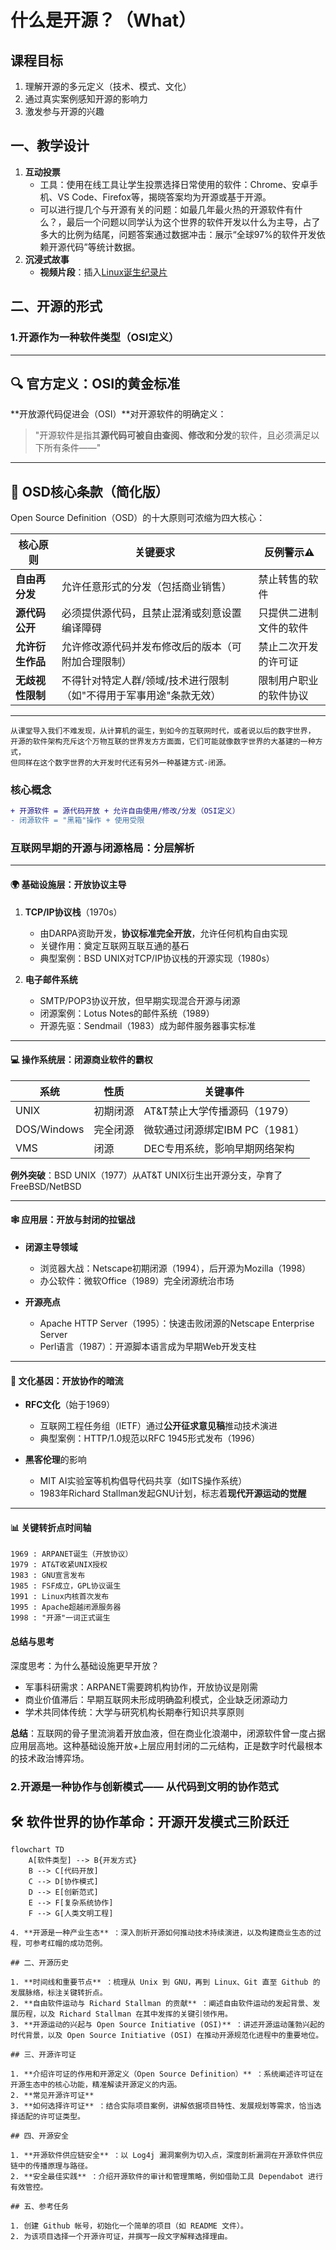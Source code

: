 # 什么是开源？（What）

## 课程目标
1. 理解开源的多元定义（技术、模式、文化）  
2. 通过真实案例感知开源的影响力  
3. 激发参与开源的兴趣  

## 一、教学设计
1. **互动投票**  
   - 工具：使用在线工具让学生投票选择日常使用的软件：Chrome、安卓手机、VS Code、Firefox等，揭晓答案均为开源或基于开源。
   - 可以进行提几个与开源有关的问题：如最几年最火热的开源软件有什么？，最后一个问题以同学认为这个世界的软件开发以什么为主导，占了多大的比例为结尾，问题答案通过数据冲击：展示“全球97%的软件开发依赖开源代码”等统计数据。
2. **沉浸式故事**  
   - **视频片段**：插入[Linux诞生纪录片](视频链接)
  
## 二、开源的形式

### 1.开源作为一种软件类型（OSI定义）
---

## 🔍 **官方定义：OSI的黄金标准**
**开放源代码促进会（OSI）**对开源软件的明确定义：  
> "开源软件是指其**源代码可被自由查阅、修改和分发**的软件，且必须满足以下所有条件——"

---

## 📜 **OSD核心条款（简化版）**
Open Source Definition（OSD）的十大原则可浓缩为四大核心：

| 核心原则               | 关键要求                                                                 | 反例警示⚠️                |
|------------------------|--------------------------------------------------------------------------|--------------------------|
| **自由再分发**         | 允许任意形式的分发（包括商业销售）                                       | 禁止转售的软件           |
| **源代码公开**         | 必须提供源代码，且禁止混淆或刻意设置编译障碍                             | 只提供二进制文件的软件   |
| **允许衍生作品**       | 允许修改源代码并发布修改后的版本（可附加合理限制）                       | 禁止二次开发的许可证     |
| **无歧视性限制**       | 不得针对特定人群/领域/技术进行限制（如"不得用于军事用途"条款无效）       | 限制用户职业的软件协议   |

---
    从课堂导入我们不难发现，从计算机的诞生，到如今的互联网时代，或者说以后的数字世界，
    开源的软件架构充斥这个万物互联的世界发方方面面，它们可能就像数字世界的大基建的一种方式，
    但同样在这个数字世界的大开发时代还有另外一种基建方式-闭源。

### 核心概念
```diff
+ 开源软件 = 源代码开放 + 允许自由使用/修改/分发（OSI定义）
- 闭源软件 = "黑箱"操作 + 使用受限
```
### 互联网早期的开源与闭源格局：分层解析

---

#### 🌍 **基础设施层：开放协议主导**
1. **TCP/IP协议栈**（1970s）  
   - 由DARPA资助开发，**协议标准完全开放**，允许任何机构自由实现
   - 关键作用：奠定互联网互联互通的基石
   - 典型案例：BSD UNIX对TCP/IP协议栈的开源实现（1980s）

2. **电子邮件系统**  
   - SMTP/POP3协议开放，但早期实现混合开源与闭源  
   - 闭源案例：Lotus Notes的邮件系统（1989）  
   - 开源先驱：Sendmail（1983）成为邮件服务器事实标准

---

#### 💻 **操作系统层：闭源商业软件的霸权**
| 系统        | 性质    | 关键事件                      |
|-------------|---------|-----------------------------|
| UNIX        | 初期闭源 | AT&T禁止大学传播源码（1979） |
| DOS/Windows | 完全闭源 | 微软通过闭源绑定IBM PC（1981）|
| VMS         | 闭源     | DEC专用系统，影响早期网络架构|

**例外突破**：BSD UNIX（1977）从AT&T UNIX衍生出开源分支，孕育了FreeBSD/NetBSD

---

#### 🕸️ **应用层：开放与封闭的拉锯战**
- **闭源主导领域**  
  - 浏览器大战：Netscape初期闭源（1994），后开源为Mozilla（1998）  
  - 办公软件：微软Office（1989）完全闭源统治市场

- **开源亮点**  
  - Apache HTTP Server（1995）：快速击败闭源的Netscape Enterprise Server  
  - Perl语言（1987）：开源脚本语言成为早期Web开发支柱

---

#### 🔄 **文化基因：开放协作的暗流**
- **RFC文化**（始于1969）  
  - 互联网工程任务组（IETF）通过**公开征求意见稿**推动技术演进  
  - 典型案例：HTTP/1.0规范以RFC 1945形式发布（1996）

- **黑客伦理**的影响  
  - MIT AI实验室等机构倡导代码共享（如ITS操作系统）  
  - 1983年Richard Stallman发起GNU计划，标志着**现代开源运动的觉醒**

---

#### 📊 关键转折点时间轴
    1969 : ARPANET诞生（开放协议）
    1979 : AT&T收紧UNIX授权
    1983 : GNU宣言发布
    1985 : FSF成立，GPL协议诞生
    1991 : Linux内核首次发布
    1995 : Apache超越闭源服务器
    1998 : "开源"一词正式诞生


####  总结与思考
深度思考：为什么基础设施更早开放？
- 军事科研需求：ARPANET需要跨机构协作，开放协议是刚需
- 商业价值滞后：早期互联网未形成明确盈利模式，企业缺乏闭源动力
- 学术共同体传统：大学与研究机构长期奉行知识共享原则

**总结**：互联网的骨子里流淌着开放血液，但在商业化浪潮中，闭源软件曾一度占据应用层高地。这种基础设施开放+上层应用封闭的二元结构，正是数字时代最根本的技术政治博弈场。


### 2.开源是一种协作与创新模式—— 从代码到文明的协作范式


## 🛠️ 软件世界的协作革命：开源开发模式三阶跃迁

```mermaid
flowchart TD
    A[软件类型] --> B{开发方式}
    B --> C[代码开放]
    C --> D[协作模式]
    D --> E[创新范式]
    E --> F[复杂系统协作]
    F --> G[人类文明工程]

4. **开源是一种产业生态** ：深入剖析开源如何推动技术持续演进，以及构建商业生态的过程，可参考红帽的成功范例。

## 二、开源历史

1. **时间线和重要节点** ：梳理从 Unix 到 GNU，再到 Linux、Git 直至 Github 的发展脉络，标注关键转折点。
2. **自由软件运动与 Richard Stallman 的贡献** ：阐述自由软件运动的发起背景、发展历程，以及 Richard Stallman 在其中发挥的关键引领作用。
3. **开源运动的兴起与 Open Source Initiative (OSI)** ：讲述开源运动蓬勃兴起的时代背景，以及 Open Source Initiative (OSI) 在推动开源规范化进程中的重要地位。

## 三、开源许可证

1. **介绍许可证的作用和开源定义（Open Source Definition）** ：系统阐述许可证在开源生态中的核心功能，精准解读开源定义的内涵。
2. **常见开源许可证** 
3. **如何选择许可证** ：结合实际项目案例，讲解依据项目特性、发展规划等需求，恰当选择适配的许可证类型。

## 四、开源安全

1. **开源软件供应链安全** ：以 Log4j 漏洞案例为切入点，深度剖析漏洞在开源软件供应链中的传播原理与路径。
2. **安全最佳实践** ：介绍开源软件的审计和管理策略，例如借助工具 Dependabot 进行有效管控。

## 五、参考任务

1. 创建 Github 帐号，初始化一个简单的项目（如 README 文件）。
2. 为该项目选择一个开源许可证，并撰写一段文字解释选择理由。
